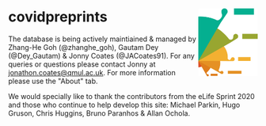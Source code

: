 # covidpreprints <img src="man/figures/logo.png" align="right" alt="" width="120" />

The database is being actively maintiained & managed by Zhang-He Goh (@zhanghe_goh), Gautam Dey (@Dey_Gautam) & Jonny Coates (@JACoates91). For any queries or questions please contact Jonny at jonathon.coates@qmul.ac.uk. For more information please use the "About" tab. 

We would specially like to thank the contributors from the eLife Sprint 2020 and those who continue to help develop this site: Michael Parkin, Hugo Gruson, Chris Huggins, Bruno Paranhos & Allan Ochola.
